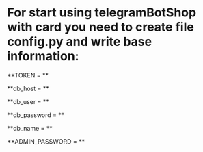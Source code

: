 # For start using telegramBotShop with card you need to create file config.py and write base information:

**TOKEN = **

**db_host = **

**db_user = **

**db_password = **

**db_name = **

**ADMIN_PASSWORD = **
